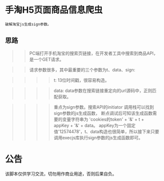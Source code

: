手淘H5页面商品信息爬虫
===========
    破解淘宝js生成sign参数。
    
思路
---------
>>PC端打开手机淘宝的搜索页链接，在开发者工具中搜索到商品API，是一个GET请求。

>>请求参数很多，其中最重要的三个参数为t、data、sign:

>>>>t:  13位时间戳，很容易构造。

>>>>data:  data参数在搜索链接重定向的url源码中，正则匹配获取。

>>>>重点为sign参数。搜索API的initiator 调用栈可以找到sign参数的js生成函数，
    断点调试后可知该生成函数需要的变量字符串为 'cookies的token' + '&' + t + appKey + '&' + data。
    appKey为一个固定值'12574478'，t、data构造也很简单，所以接下来只要调用execjs库执行sign参数的js生成函数即可。

公告
========
该脚本仅供学习交流，切勿用作商业用途，否则后果自负。
